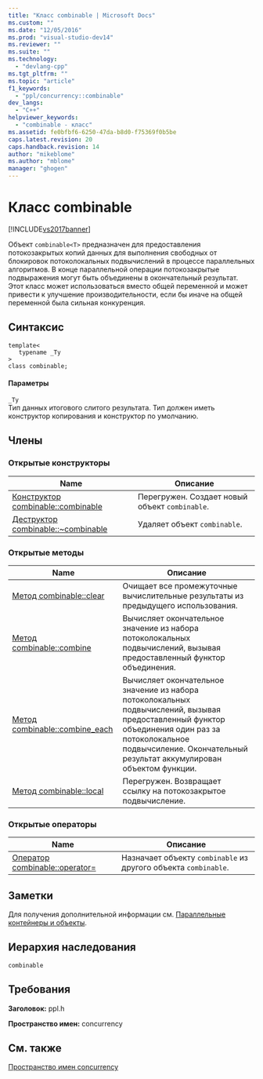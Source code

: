 ```yaml
---
title: "Класс combinable | Microsoft Docs"
ms.custom: ""
ms.date: "12/05/2016"
ms.prod: "visual-studio-dev14"
ms.reviewer: ""
ms.suite: ""
ms.technology: 
  - "devlang-cpp"
ms.tgt_pltfrm: ""
ms.topic: "article"
f1_keywords: 
  - "ppl/concurrency::combinable"
dev_langs: 
  - "C++"
helpviewer_keywords: 
  - "combinable - класс"
ms.assetid: fe0bfbf6-6250-47da-b8d0-f75369f0b5be
caps.latest.revision: 20
caps.handback.revision: 14
author: "mikeblome"
ms.author: "mblome"
manager: "ghogen"
---
```

# Класс combinable
[!INCLUDE[vs2017banner](../../../assembler/inline/includes/vs2017banner.md)]

Объект `combinable<T>` предназначен для предоставления потокозакрытых копий данных для выполнения свободных от блокировок потоколокальных подвычислений в процессе параллельных алгоритмов.  В конце параллельной операции потокозакрытые подвыражения могут быть объединены в окончательный результат.  Этот класс может использоваться вместо общей переменной и может привести к улучшение производительности, если бы иначе на общей переменной была сильная конкуренция.  
  
## Синтаксис  
  
```  
template<  
   typename _Ty  
>  
class combinable;  
```  
  
#### Параметры  
 `_Ty`  
 Тип данных итогового слитого результата.  Тип должен иметь конструктор копирования и конструктор по умолчанию.  
  
## Члены  
  
### Открытые конструкторы  
  
|Name|Описание|  
|----------|--------------|  
|[Конструктор combinable::combinable](../Topic/combinable::combinable%20Constructor.md)|Перегружен.  Создает новый объект `combinable`.|  
|[Деструктор combinable::~combinable](../Topic/combinable::~combinable%20Destructor.md)|Удаляет объект `combinable`.|  
  
### Открытые методы  
  
|Name|Описание|  
|----------|--------------|  
|[Метод combinable::clear](../Topic/combinable::clear%20Method.md)|Очищает все промежуточные вычислительные результаты из предыдущего использования.|  
|[Метод combinable::combine](../Topic/combinable::combine%20Method.md)|Вычисляет окончательное значение из набора потоколокальных подвычислений, вызывая предоставленный функтор объединения.|  
|[Метод combinable::combine\_each](../Topic/combinable::combine_each%20Method.md)|Вычисляет окончательное значение из набора потоколокальных подвычислений, вызывая предоставленный функтор объединения один раз за потоколокальное подвычсиление.  Окончательный результат аккумулирован объектом функции.|  
|[Метод combinable::local](../Topic/combinable::local%20Method.md)|Перегружен.  Возвращает ссылку на потокозакрытое подвычисление.|  
  
### Открытые операторы  
  
|Name|Описание|  
|----------|--------------|  
|[Оператор combinable::operator\=](../Topic/combinable::operator=%20Operator.md)|Назначает объекту `combinable` из другого объекта `combinable`.|  
  
## Заметки  
 Для получения дополнительной информации см. [Параллельные контейнеры и объекты](../../../parallel/concrt/parallel-containers-and-objects.md).  
  
## Иерархия наследования  
 `combinable`  
  
## Требования  
 **Заголовок:** ppl.h  
  
 **Пространство имен:** concurrency  
  
## См. также  
 [Пространство имен concurrency](../../../parallel/concrt/reference/concurrency-namespace.md)